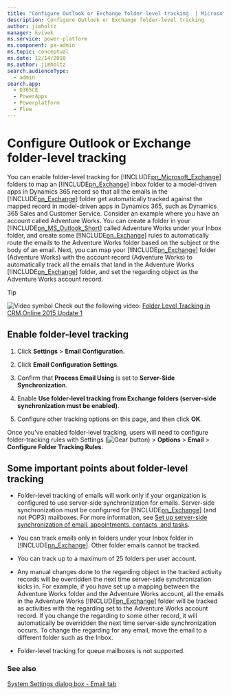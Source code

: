 ```yaml
---
title: "Configure Outlook or Exchange folder-level tracking  | MicrosoftDocs"
description: Configure Outlook or Exchange folder-level tracking 
author: jimholtz
manager: kvivek
ms.service: power-platform
ms.component: pa-admin
ms.topic: conceptual
ms.date: 12/14/2018
ms.author: jimholtz
search.audienceType: 
  - admin
search.app:
  - D365CE
  - PowerApps
  - Powerplatform
  - Flow
---
```

# Configure Outlook or Exchange folder-level tracking 

<!-- legacy procedure -->

You can enable folder-level tracking for [!INCLUDE[pn_Microsoft_Exchange](../includes/pn-microsoft-exchange.md)] folders to map an [!INCLUDE[pn_Exchange](../includes/pn-exchange.md)] inbox folder to a model-driven apps in Dynamics 365 record so that all the emails in the [!INCLUDE[pn_Exchange](../includes/pn-exchange.md)] folder get automatically tracked against the mapped record in model-driven apps in Dynamics 365, such as Dynamics 365 Sales and Customer Service. Consider an example where you have an account called Adventure Works. You can create a folder in your [!INCLUDE[pn_MS_Outlook_Short](../includes/pn-ms-outlook-short.md)] called Adventure Works under your Inbox folder, and create some [!INCLUDE[pn_Exchange](../includes/pn-exchange.md)] rules to automatically route the emails to the Adventure Works folder based on the subject or the body of an email. Next, you can map your [!INCLUDE[pn_Exchange](../includes/pn-exchange.md)] folder (Adventure Works) with the account record (Adventure Works) to automatically track all the emails that land in the Adventure Works [!INCLUDE[pn_Exchange](../includes/pn-exchange.md)] folder, and set the regarding object as the Adventure Works account record.  
  
> [!TIP]
> ![Video symbol](../admin/media/video-thumbnail-4.png "Video symbol") Check out the following video: [Folder Level Tracking in CRM Online 2015 Update 1](https://youtu.be/HiNpINvFKq8)  
  
## Enable folder-level tracking  
  
1. Click **Settings** > **Email Configuration**.  
  
2. Click **Email Configuration Settings**.  
  
3. Confirm that **Process Email Using** is set to **Server-Side Synchronization**.  
  
4. Enable **Use folder-level tracking from Exchange folders (server-side synchronization must be enabled)**.  
  
5. Configure other tracking options on this page, and then click **OK**.  
  
Once you've enabled folder-level tracking, users will need to configure folder-tracking rules with Settings (![Gear button](../admin/media/selection-rule-gear.png "Gear button")) > **Options** > **Email** > **Configure Folder Tracking Rules**.  
  
## Some important points about folder-level tracking  
  
- Folder-level tracking of emails will work only if your organization is configured to use server-side synchronization for emails. Server-side synchronization must be configured for [!INCLUDE[pn_Exchange](../includes/pn-exchange.md)] (and not POP3) mailboxes. For more information, see [Set up server-side synchronization of email, appointments, contacts, and tasks](../admin/set-up-server-side-synchronization-of-email-appointments-contacts-and-tasks.md).  
  
- You can track emails only in folders under your Inbox folder in [!INCLUDE[pn_Exchange](../includes/pn-exchange.md)]. Other folder emails cannot be tracked.  
  
- You can track up to a maximum of 25 folders per user account.  
  
- Any manual changes done to the regarding object in the tracked activity records will be overridden the next time server-side synchronization kicks in. For example, if you have set up a mapping between the Adventure Works folder and the Adventure Works account, all the emails in the Adventure Works [!INCLUDE[pn_Exchange](../includes/pn-exchange.md)] folder will be tracked as activities with the regarding set to the Adventure Works account record. If you change the regarding to some other record, it will automatically be overridden the next time server-side synchronization occurs. To change the regarding for any email, move the email to a different folder such as the Inbox.  

- Folder-level tracking for queue mailboxes is not supported.  
  
### See also  
 [System Settings dialog box - Email tab](system-settings-dialog-box-email-tab.md)   
